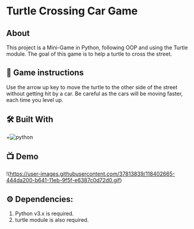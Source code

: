 # Turtle Crossing Car Game



##  About
This project is a Mini-Game in Python, following OOP and using the Turtle module. The goal of this game is to help a turtle to cross the street.

## 📝 Game instructions
Use the arrow up key to move the turtle to the other side of the street without getting hit by a car.
Be careful as the cars will be moving faster, each time you level up.

## 🛠 Built With

+![python](https://www.python.org/downloads)

## 📺 Demo

!(https://user-images.githubusercontent.com/37813839/118402665-444da200-b641-11eb-9f5f-e6387c0d72d0.gif)

## ⚙️ Dependencies:

1. Python v3.x is required.
2. turtle module is also required.


